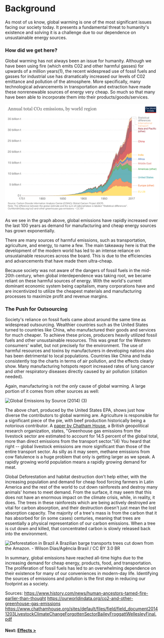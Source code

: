 # Background

As most of us know, global warming is one of the most significant issues facing our society today. It presents a fundamental threat to humanity's existence and solving it is a challenge due to our dependence on unsustainable energy sources.

### How did we get here?

Global warming has not always been an issue for humanity. Although we have been using fire (which emits C02 and other harmful gasses) for upwards of a million years(1), the recent widespread use of fossil fuels and gasses for industrial use has dramatically increased our levels of C02 emittance and pollution of the atmosphere. More specifically, many technological advancements in transportation and extraction have made these nonrenewable sources of energy very cheap. So much so that many have been able to incorporate them into their products/goods/services.

![CO2 Emissions By Region (2)](https://raw.githubusercontent.com/ccamaisa/312H-globalwarmingproj/master/assets/annual-co-emissions-by-region.png)

As we see in the graph above, global emissions have rapidly increased over the last 100 years as demand for manufacturing and cheap energy sources has grown exponentially. 

There are many sources of harmful emissions, such as transportation, agriculture, and energy, to name a few. The main takeaway here is that the development of the modern world has led to an intense reliance on unsustainable resources across the board. This is due to the efficiencies and advancements that have made them ultra-cheap.

Because society was not aware of the dangers of fossil fuels in the mid-20th century, when global interdependence was taking root, we became reliant on these harmful sources of energy. With the world's current dominant economic system being capitalism, many corporations have and are incentivized to utilize the cheapest materials and manufacturing processes to maximize profit and revenue margins.


### The Push for Outsourcing
Society's reliance on fossil fuels came about around the same time as widespread outsourcing. Wealthier countries such as the United States turned to countries like China, who manufactured their goods and services for much cheaper. To achieve these prices, producers heavily utilized fossil fuels and other unsustainable resources. This was great for the Western consumers' wallet, but not precisely for the environment. The use of harmful resources and toxins by manufacturers in developing nations also has been detrimental to local populations. Countries like China and India consistently top the charts in terms of air pollution, and the effects clearly show. Many manufacturing hotspots report increased rates of lung cancer and other respiratory diseases directly caused by air pollution (citation needed). 


Again, manufacturing is not the *only* cause of global warming. A large portion of it comes from other sources as well:

![Global Emissions by Source (2014) (3)](https://www.epa.gov/sites/production/files/2016-05/global_emissions_sector_2015.png)

The above chart, produced by the United States EPA, shows just how diverse the contributors to global warming are. Agriculture is responsible for a significant piece of the pie, with beef production historically being a notorious contributor. A [paper by Chatham House](https://www.chathamhouse.org/sites/default/files/field/field_document20141203LivestockClimateChangeForgottenSectorBaileyFroggattWellesleyFinal.pdf), a British geopolitical research organization, states, "Greenhouse gas emissions from the livestock sector are estimated to account for 14.5 percent of the global total, more than direct emissions from the transport sector."(4) You heard that right -- global livestock emissions are more significant than those of the entire transport sector. As silly as it may seem, methane emissions from cow flatulence is a huge problem that only is getting larger as we speak. A rapidly growing world population means a rapidly growing demand for meat.

Global Deforestation and habitat destruction don't help either, with the increasing population and demand for cheap food forcing farmers in Latin America and the rest of the world to cut down rainforests and destroy many animals' homes to meet demand. From the surface, it may seem that this does not have an enormous impact on the climate crisis, while, in reality, it does. The trees in these rainforests which are being actively destroyed are vital for carbon absorption, and their destruction doesn't just mean the lost absorption capacity. The majority of a tree's mass is from the carbon that it has absorbed for (in some cases) centuries, meaning that trees are essentially a physical representation of our carbon emissions. When a tree is cut down and killed, that concentrated carbon is slowly released back into the environment.

![Deforestation in Brazil](https://upload.wikimedia.org/wikipedia/commons/e/e3/MadeiraDesmatamentoWilsonDiasAgenciaBrasil.jpg)
A Brazilian barge transports trees cut down from the Amazon. - Wilson Dias/Agência Brasil / CC BY 3.0 BR

In summary, global emissions have reached all-time highs due to the increasing demand for cheap energy, products, food, and transportation. The proliferation of fossil fuels has led to an overwhelming dependence on their existence for many of our conveniences in modern-day life. Identifying the sources of emissions and pollution is the first step in reducing our footprint as a society.

Sources:
<https://www.history.com/news/human-ancestors-tamed-fire-earlier-than-thought>
<https://ourworldindata.org/co2-and-other-greenhouse-gas-emissions>
<https://www.chathamhouse.org/sites/default/files/field/field_document20141203LivestockClimateChangeForgottenSectorBaileyFroggattWellesleyFinal.pdf>




#### Next: [Effects >](https://ccamaisa.github.io/312H-globalwarmingproj/effects)
